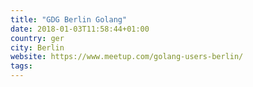 ```yaml
---
title: "GDG Berlin Golang"
date: 2018-01-03T11:58:44+01:00
country: ger
city: Berlin
website: https://www.meetup.com/golang-users-berlin/
tags:
---
```



